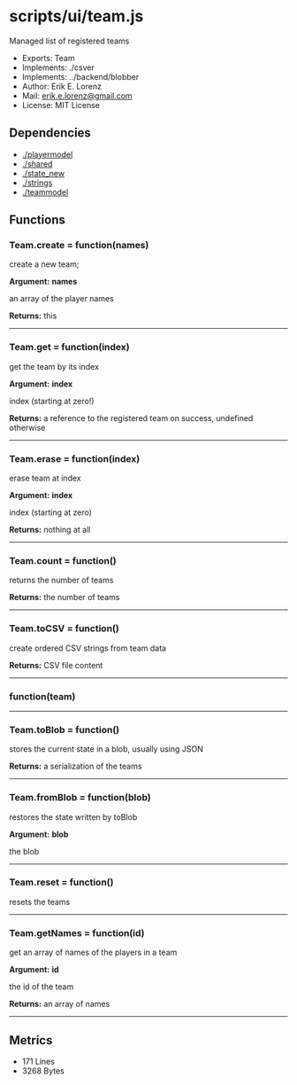 # scripts/ui/team.js


Managed list of registered teams

* Exports: Team
* Implements: ./csver
* Implements: ../backend/blobber
* Author: Erik E. Lorenz 
* Mail: <erik.e.lorenz@gmail.com>
* License: MIT License


## Dependencies

* <a href="./playermodel.html">./playermodel</a>
* <a href="./shared.html">./shared</a>
* <a href="./state_new.html">./state_new</a>
* <a href="./strings.html">./strings</a>
* <a href="./teammodel.html">./teammodel</a>

## Functions

###   Team.create = function(names)
create a new team;

**Argument:** **names**

an array of the player names

**Returns:** this

---


###   Team.get = function(index)
get the team by its index

**Argument:** **index**

index (starting at zero!)

**Returns:** a reference to the registered team on success, undefined otherwise

---


###   Team.erase = function(index)
erase team at index

**Argument:** **index**

index (starting at zero)

**Returns:** nothing at all

---


###   Team.count = function()
returns the number of teams


**Returns:** the number of teams

---


###   Team.toCSV = function()
create ordered CSV strings from team data


**Returns:** CSV file content

---


###         function(team)

---

###   Team.toBlob = function()
stores the current state in a blob, usually using JSON


**Returns:** a serialization of the teams

---


###   Team.fromBlob = function(blob)
restores the state written by toBlob

**Argument:** **blob**

the blob

---


###   Team.reset = function()
resets the teams

---


###   Team.getNames = function(id)
get an array of names of the players in a team

**Argument:** **id**

the id of the team

**Returns:** an array of names

---

## Metrics

* 171 Lines
* 3268 Bytes

